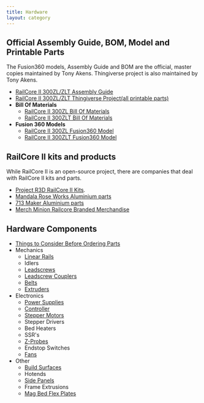 ```yaml
---
title: Hardware
layout: category
---
```


## Official Assembly Guide, BOM, Model and Printable Parts 

The Fusion360 models, Assembly Guide and BOM are the official, master copies maintained by Tony Akens. Thingiverse project is also maintained by Tony Akens.

 * [RailCore II 300ZL/ZLT Assembly Guide](https://railcore.page.link/guide)
 * [RailCore II 300ZL/ZLT Thingiverse Project(all printable parts)](https://www.thingiverse.com/thing:2407174)
 * **Bill Of Materials**
   * [RailCore II 300ZL Bill Of Materials](https://railcore.page.link/zlbom)
   * [RailCore II 300ZLT Bill Of Materials](https://railcore.page.link/zltbom)
 * **Fusion 360 Models**
   * [RailCore II 300ZL Fusion360 Model](https://railcore.page.link/zlmodel)
   * [RailCore II 300ZLT Fusion360 Model](https://railcore.page.link/zltmodel)
   
## RailCore II kits and products

While RailCore II is an open-source project, there are companies that deal with RailCore II kits and parts.

* [Project R3D RailCore II Kits](https://www.projectr3d.com/).
* [Mandala Rose Works Aluminium parts](http://www.mandalaroseworks.com/product/railcore)
* [713 Maker Aluminium parts](https://713maker.com/railcore)
* [Merch Minion Railcore Branded Merchandise](http://kninedhp.merchminion.com/)
    

## Hardware Components

* [Things to Consider Before Ordering Parts](./things_to_consider_before_ordering_parts.md)
* Mechanics
  * [Linear Rails](./linear_rails.md)
  * Idlers
  * [Leadscrews](./leadscrews.md)
  * [Leadscrew Couplers](./leadscrew_couplers.md)
  * [Belts](./belts.md)
  * [Extruders](./extruders.md)
* Electronics
  * [Power Supplies](./power_supplies.md)
  * [Controller](./controller.md)
  * [Stepper Motors](./stepper_motors.md)
  * Stepper Drivers
  * Bed Heaters
  * SSR's
  * [Z-Probes](./z_probe.md)
  * Endstop Switches
  * [Fans](./fans.md)
* Other
  * [Build Surfaces](./build_surfaces.md)
  * Hotends
  * [Side Panels](./side_panels.md)
  * Frame Extrusions
  * [Mag Bed Flex Plates](./mag_bed_flex_plates.md)

